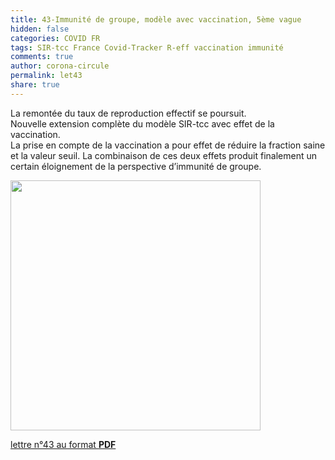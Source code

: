 ```yaml
---
title: 43-Immunité de groupe, modèle avec vaccination, 5ème vague
hidden: false
categories: COVID FR
tags: SIR-tcc France Covid-Tracker R-eff vaccination immunité
comments: true
author: corona-circule
permalink: let43
share: true
---
```


<link rel="stylesheet" href="../assets/css/style.css">

La remontée du taux de reproduction effectif se poursuit. <br/>
Nouvelle extension complète du modèle SIR-tcc avec effet de la vaccination. <br/>
La prise en compte de la vaccination a pour effet de réduire la fraction saine et la valeur seuil. La combinaison de ces deux effets produit finalement un certain éloignement de la perspective d’immunité de groupe.<br/>

<img src='/lettres/images/img-43.png' width='400px'/>

[lettre n°43 au format __PDF__](/lettres/resources/pdf/lettre-43.pdf)
